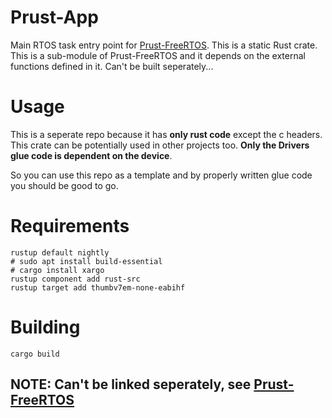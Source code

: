 # Prust-App
Main RTOS task entry point for [Prust-FreeRTOS](https://github.com/visionspacetec/Prust-FreeRTOS). This is a static Rust crate. This is a sub-module of Prust-FreeRTOS and it depends on the external functions defined in it.  Can't be built seperately...
# Usage
This is a seperate repo because it has **only rust code** except the c headers. This crate can be potentially used in other projects too. **Only the Drivers glue code is dependent on the device**. 

So you can use this repo as a template and by properly written glue code you should be good to go.

# Requirements
```
rustup default nightly   
# sudo apt install build-essential  
# cargo install xargo  
rustup component add rust-src  
rustup target add thumbv7em-none-eabihf
```
# Building

```
cargo build
```
## NOTE: Can't be linked seperately, see [Prust-FreeRTOS](https://github.com/visionspacetec/Prust-FreeRTOS)
